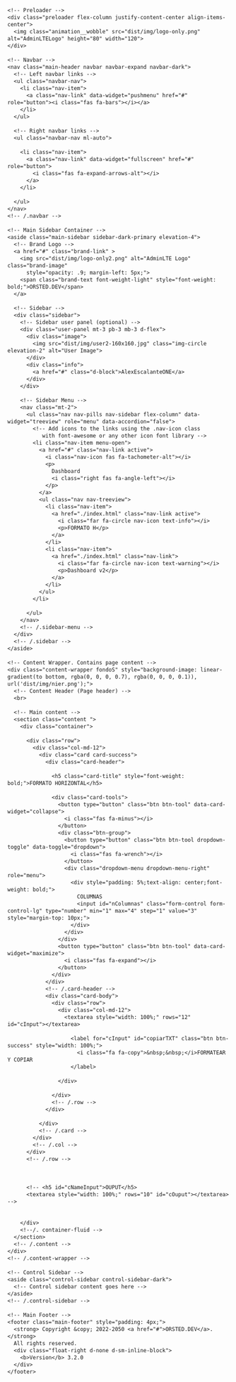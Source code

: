 <!DOCTYPE html>
<html lang="en">

<head>
  <meta charset="utf-8">
  <meta name="viewport" content="width=device-width, initial-scale=1">
  <title>ORSTED.DEV</title>

  <!-- Google Font: Source Sans Pro -->
  <link rel="stylesheet"
    href="https://fonts.googleapis.com/css?family=Source+Sans+Pro:300,400,400i,700&display=fallback">
  <!-- Font Awesome Icons -->
  <link rel="stylesheet" href="plugins/fontawesome-free/css/all.min.css">
  <!-- overlayScrollbars -->
  <link rel="stylesheet" href="plugins/overlayScrollbars/css/OverlayScrollbars.min.css">
  <!-- Theme style -->
  <link rel="stylesheet" href="dist/css/adminlte.min.css">
  <!-- SweetAlert2 -->
  <link rel="stylesheet" href="plugins/sweetalert2-theme-bootstrap-4/bootstrap-4.min.css">
  <!-- Toastr -->
  <link rel="stylesheet" href="plugins/toastr/toastr.min.css">
  <!-- PERSONALIZADO -->
  <link rel="stylesheet" href="dist/css/general.css">
</head>

<body class="hold-transition dark-mode sidebar-mini layout-fixed layout-navbar-fixed layout-footer-fixed sidebar-collapse">
  <div class="wrapper">

    <!-- Preloader -->
    <div class="preloader flex-column justify-content-center align-items-center">
      <img class="animation__wobble" src="dist/img/logo-only.png" alt="AdminLTELogo" height="80" width="120">
    </div>

    <!-- Navbar -->
    <nav class="main-header navbar navbar-expand navbar-dark">
      <!-- Left navbar links -->
      <ul class="navbar-nav">
        <li class="nav-item">
          <a class="nav-link" data-widget="pushmenu" href="#" role="button"><i class="fas fa-bars"></i></a>
        </li>
      </ul>

      <!-- Right navbar links -->
      <ul class="navbar-nav ml-auto">
      
        <li class="nav-item">
          <a class="nav-link" data-widget="fullscreen" href="#" role="button">
            <i class="fas fa-expand-arrows-alt"></i>
          </a>
        </li>
        
      </ul>
    </nav>
    <!-- /.navbar -->

    <!-- Main Sidebar Container -->
    <aside class="main-sidebar sidebar-dark-primary elevation-4">
      <!-- Brand Logo -->
      <a href="#" class="brand-link" >
        <img src="dist/img/logo-only2.png" alt="AdminLTE Logo" class="brand-image"
          style="opacity: .9; margin-left: 5px;">
        <span class="brand-text font-weight-light" style="font-weight: bold;">ORSTED.DEV</span>
      </a>

      <!-- Sidebar -->
      <div class="sidebar">
        <!-- Sidebar user panel (optional) -->
        <div class="user-panel mt-3 pb-3 mb-3 d-flex">
          <div class="image">
            <img src="dist/img/user2-160x160.jpg" class="img-circle elevation-2" alt="User Image">
          </div>
          <div class="info">
            <a href="#" class="d-block">AlexEscalanteONE</a>
          </div>
        </div>

        <!-- Sidebar Menu -->
        <nav class="mt-2">
          <ul class="nav nav-pills nav-sidebar flex-column" data-widget="treeview" role="menu" data-accordion="false">
            <!-- Add icons to the links using the .nav-icon class
               with font-awesome or any other icon font library -->
            <li class="nav-item menu-open">
              <a href="#" class="nav-link active">
                <i class="nav-icon fas fa-tachometer-alt"></i>
                <p>
                  Dashboard
                  <i class="right fas fa-angle-left"></i>
                </p>
              </a>
              <ul class="nav nav-treeview">
                <li class="nav-item">
                  <a href="./index.html" class="nav-link active">
                    <i class="far fa-circle nav-icon text-info"></i>
                    <p>FORMATO H</p>
                  </a>
                </li>
                <li class="nav-item">
                  <a href="./index.html" class="nav-link">
                    <i class="far fa-circle nav-icon text-warning"></i>
                    <p>Dashboard v2</p>
                  </a>
                </li>
              </ul>
            </li>

          </ul>
        </nav>
        <!-- /.sidebar-menu -->
      </div>
      <!-- /.sidebar -->
    </aside>

    <!-- Content Wrapper. Contains page content -->
    <div class="content-wrapper fondoS" style="background-image: linear-gradient(to bottom, rgba(0, 0, 0, 0.7), rgba(0, 0, 0, 0.1)), url('dist/img/nier.png');">
      <!-- Content Header (Page header) -->
      <br>

      <!-- Main content -->
      <section class="content ">
        <div class="container">

          <div class="row">
            <div class="col-md-12">
              <div class="card card-success">
                <div class="card-header">
                  
                  <h5 class="card-title" style="font-weight: bold;">FORMATO HORIZONTAL</h5>
  
                  <div class="card-tools">
                    <button type="button" class="btn btn-tool" data-card-widget="collapse">
                      <i class="fas fa-minus"></i>
                    </button>
                    <div class="btn-group">
                      <button type="button" class="btn btn-tool dropdown-toggle" data-toggle="dropdown">
                        <i class="fas fa-wrench"></i>
                      </button>
                      <div class="dropdown-menu dropdown-menu-right" role="menu">
                        <div style="padding: 5%;text-align: center;font-weight: bold;">
                          COLUMNAS
                          <input id="nColumnas" class="form-control form-control-lg" type="number" min="1" max="4" step="1" value="3" style="margin-top: 10px;">
                        </div>
                      </div>
                    </div>
                    <button type="button" class="btn btn-tool" data-card-widget="maximize">
                      <i class="fas fa-expand"></i>
                    </button>
                  </div>
                </div>
                <!-- /.card-header -->
                <div class="card-body">
                  <div class="row">
                    <div class="col-md-12">
                      <textarea style="width: 100%;" rows="12" id="cInput"></textarea>

                        <label for="cInput" id="copiarTXT" class="btn btn-success" style="width: 100%;">
                          <i class="fa fa-copy">&nbsp;&nbsp;</i>FORMATEAR Y COPIAR
                        </label>
                        
                    </div>
                    
                  </div>
                  <!-- /.row -->
                </div>

              </div>
              <!-- /.card -->
            </div>
            <!-- /.col -->
          </div>
          <!-- /.row -->
          


          <!-- <h5 id="cNameInput">OUPUT</h5>
          <textarea style="width: 100%;" rows="10" id="cOuput"></textarea> -->


        </div>
        <!--/. container-fluid -->
      </section>
      <!-- /.content -->
    </div>
    <!-- /.content-wrapper -->

    <!-- Control Sidebar -->
    <aside class="control-sidebar control-sidebar-dark">
      <!-- Control sidebar content goes here -->
    </aside>
    <!-- /.control-sidebar -->

    <!-- Main Footer -->
    <footer class="main-footer" style="padding: 4px;">
      <strong> Copyright &copy; 2022-2050 <a href="#">ORSTED.DEV</a>.</strong>
      All rights reserved.
      <div class="float-right d-none d-sm-inline-block">
        <b>Version</b> 3.2.0
      </div>
    </footer>
  </div>

  <!-- REQUIRED SCRIPTS -->
  <!-- jQuery -->
  <script src="plugins/jquery/jquery.min.js"></script>
  <!-- Bootstrap -->
  <script src="plugins/bootstrap/js/bootstrap.bundle.min.js"></script>
  <!-- overlayScrollbars -->
  <script src="plugins/overlayScrollbars/js/jquery.overlayScrollbars.min.js"></script>
  <!-- AdminLTE App -->
  <script src="dist/js/adminlte.js"></script>

  <!-- PAGE PLUGINS -->
  <!-- jQuery Mapael -->
  <script src="plugins/jquery-mousewheel/jquery.mousewheel.js"></script>
  <script src="plugins/raphael/raphael.min.js"></script>
  <script src="plugins/jquery-mapael/jquery.mapael.min.js"></script>
  <script src="plugins/jquery-mapael/maps/usa_states.min.js"></script>
  <!-- ChartJS -->

  <!-- SweetAlert2 -->
  <script src="plugins/sweetalert2/sweetalert2.min.js"></script>
  <!-- Toastr -->
  <script src="plugins/toastr/toastr.min.js"></script>

  <!-- AdminLTE for demo purposes -->

  <!-- <script src="js/personal.js"></script> -->

  <script src="dist/js/indentadoHorizontal.js"></script>

</body>

</html>

